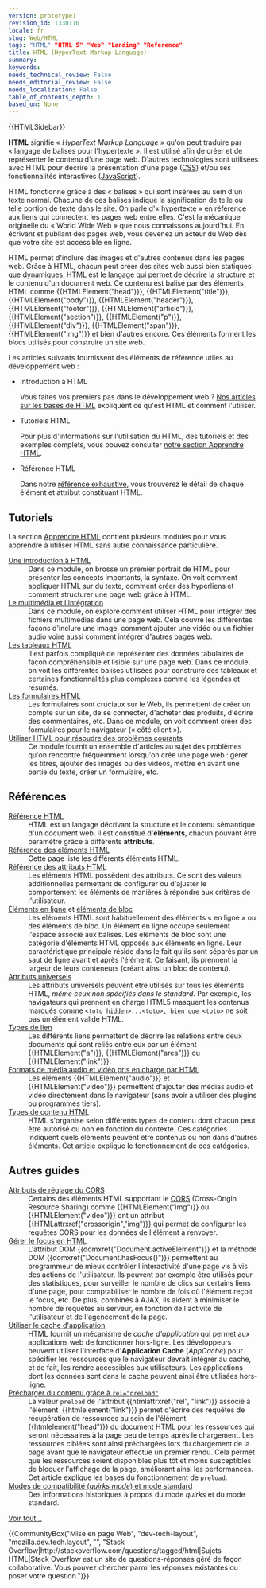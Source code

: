 ```yaml
---
version: prototype1
revision_id: 1330110
locale: fr
slug: Web/HTML
tags: "HTML" "HTML 5" "Web" "Landing" "Reference"
title: HTML (HyperText Markup Language)
summary: 
keywords: 
needs_technical_review: False
needs_editorial_review: False
needs_localization: False
table_of_contents_depth: 1
based_on: None
---
```

<div>{{HTMLSidebar}}</div>

<p><strong>HTML</strong> signifie « <em>HyperText Markup Language</em> » qu'on peut traduire par «&nbsp;langage de balises pour l'hypertexte&nbsp;». Il est utilisé afin de créer et de représenter le contenu d'une page web. D'autres technologies sont utilisées avec HTML pour décrire la présentation d'une page (<a href="/fr/docs/Web/CSS">CSS</a>) et/ou ses fonctionnalités interactives (<a href="/fr/docs/Web/JavaScript">JavaScript</a>).</p>

<p>HTML fonctionne grâce à des «&nbsp;balises&nbsp;» qui sont insérées au sein d'un texte normal. Chacune de ces balises indique la signification de telle ou telle portion de texte dans le site. On parle d'«&nbsp;hypertexte&nbsp;» en référence aux liens qui connectent les pages web entre elles. C'est la mécanique originelle du «&nbsp;World Wide Web&nbsp;» que nous connaissons aujourd'hui. En écrivant et publiant des pages web, vous devenez un acteur du Web dès que votre site est accessible en ligne.</p>

<p>HTML permet d'inclure des images et d'autres contenus dans les pages web. Grâce à HTML, chacun peut créer des sites web aussi bien statiques que dynamiques. HTML est le langage qui permet de décrire la structure et le contenu d'un document web. Ce contenu est balisé par des éléments HTML comme {{HTMLElement("head")}}, {{HTMLElement("title")}}, {{HTMLElement("body")}}, {{HTMLElement("header")}},&nbsp; {{HTMLElement("footer")}}, {{HTMLElement("article")}}, {{HTMLElement("section")}}, {{HTMLElement("p")}}, {{HTMLElement("div")}}, {{HTMLElement("span")}}, {{HTMLElement("img")}} et bien d'autres encore. Ces éléments forment les blocs utilisés pour construire un site web.</p>

<p>Les articles suivants fournissent des éléments de référence utiles au développement web&nbsp;:</p>

<section class="cleared" id="sect1">
<ul class="card-grid">
 <li><span>Introduction à HTML</span>

  <p>Vous faites vos premiers pas dans le développement web&nbsp;? <a href="/fr/Apprendre/Commencer_avec_le_web/Les_bases_HTML">Nos articles sur les bases de HTML</a> expliquent ce qu'est HTML et comment l'utiliser.</p>
 </li>
 <li><span>Tutoriels HTML</span>
  <p>Pour plus d'informations sur l'utilisation du HTML, des tutoriels et des exemples complets, vous pouvez consulter <a href="/fr/Apprendre/HTML">notre section Apprendre HTML</a>.</p>
 </li>
 <li><span>Référence HTML</span>
  <p>Dans notre <a href="/fr/docs/Web/HTML/Reference">référence exhaustive</a>, vous trouverez le détail de chaque élément et attribut constituant HTML.</p>
 </li>
</ul>

<div>
<div>
<h2 id="Tutoriels">Tutoriels</h2>

<p>La section <a href="/fr/docs/Apprendre/HTML">Apprendre HTML</a> contient plusieurs modules pour vous apprendre à utiliser HTML sans autre connaissance particulière.</p>

<dl>
 <dt><a href="/fr/Apprendre/HTML/Introduction_à_HTML">Une introduction à HTML</a></dt>
 <dd>Dans ce module, on brosse un premier portrait de HTML pour présenter les concepts importants, la syntaxe. On voit comment appliquer HTML sur du texte, comment créer des hyperliens et comment structurer une page web grâce à HTML.</dd>
 <dt><a href="/fr/docs/Learn/HTML/Multimedia_and_embedding">Le multimédia et l'intégration</a></dt>
 <dd>Dans ce module, on explore comment utiliser HTML pour intégrer des fichiers multimédias dans une page web. Cela couvre les différentes façons d'inclure une image, comment ajouter une vidéo ou un fichier audio voire aussi comment intégrer d'autres pages web.</dd>
 <dt><a href="/fr/docs/Learn/HTML/Tables">Les tableaux HTML</a></dt>
 <dd>Il est parfois compliqué de représenter des données tabulaires de façon compréhensible et lisible sur une page web. Dans ce module, on voit les différentes balises utilisées pour construire des tableaux et certaines fonctionnalités plus complexes comme les légendes et résumés.</dd>
 <dt><a href="/fr/docs/Web/Guide/HTML/Formulaires">Les formulaires HTML</a></dt>
 <dd>Les formulaires sont cruciaux sur le Web, ils permettent de créer un compte sur un site, de se connecter, d'acheter des produits, d'écrire des commentaires, etc. Dans ce module, on voit comment créer des formulaires pour le navigateur (« côté client »).</dd>
 <dt><a href="/fr/Apprendre/HTML/Comment">Utiliser HTML pour résoudre des problèmes courants</a></dt>
 <dd>Ce module fournit un ensemble d'articles au sujet des problèmes qu'on rencontre fréquemment lorsqu'on crée une page web : gérer les titres, ajouter des images ou des vidéos, mettre en avant une partie du texte, créer un formulaire, etc.</dd>
</dl>

<h2 id="Références">Références</h2>

<dl>
 <dt><a href="/fr/docs/Web/HTML/Reference">Référence HTML</a></dt>
 <dd>HTML&nbsp;est un langage décrivant la structure et le contenu sémantique d'un document web. Il est constitué d'<strong>éléments</strong>, chacun pouvant être paramétré grâce à différents <strong>attributs</strong>.</dd>
 <dt><a href="/fr/docs/Web/HTML/Element">Référence des éléments HTML</a></dt>
 <dd>Cette page liste les différents éléments HTML.</dd>
 <dt><a href="/fr/docs/Web/HTML/Attributs_globaux">Référence des attributs HTML</a></dt>
 <dd>Les éléments HTML possèdent des attributs. Ce sont des valeurs additionnelles permettant de configurer ou d'ajuster le comportement&nbsp;les éléments de manières à répondre aux critères de l'utilisateur.</dd>
 <dt><a href="/fr/docs/Web/HTML/Éléments_en_ligne">Éléments en ligne</a> et <a href="/fr/docs/Web/HTML/%C3%89l%C3%A9ments_en_bloc">éléments de bloc</a></dt>
 <dd>Les éléments HTML&nbsp;sont habituellement des éléments « en ligne » ou des éléments de bloc. Un élément en ligne occupe seulement l'espace associé aux balises. Les éléments de bloc sont une catégorie d'éléments HTML opposés aux éléments en ligne. Leur caractéristique principale réside dans le fait qu'ils sont séparés par un saut de ligne avant et après l'élément. Ce faisant, ils prennent la largeur de leurs conteneurs (créant ainsi un bloc de contenu).</dd>
 <dt><a href="">Attributs universels</a></dt>
 <dd>Les attributs universels peuvent être utilisés sur tous les éléments HTML, <em>même ceux non spécifiés dans le standard</em>. Par exemple, les navigateurs qui prennent en charge HTML5 masquent&nbsp;les contenus marqués comme <code>&lt;toto hidden&gt;...&lt;toto&gt;</code><code>, bien que&nbsp;</code><code>&lt;toto&gt;</code> ne soit pas un élément valide HTML.</dd>
 <dt><a href="/fr/docs/Web/HTML/Types_de_lien">Types de lien</a></dt>
 <dd>Les différents liens permettent de décrire les relations entre deux documents qui sont reliés entre eux par un élément {{HTMLElement("a")}}, {{HTMLElement("area")}} ou {{HTMLElement("link")}}.</dd>
 <dt><a href="/fr/docs/Web/HTML/formats_media_support">Formats de média audio et vidéo pris en charge par HTML</a></dt>
 <dd>Les éléments {{HTMLElement("audio")}} et {{HTMLElement("video")}} permettent d'ajouter des médias audio et vidéo directement dans le navigateur (sans avoir à utiliser des plugins ou programmes tiers).</dd>
 <dt><a href="/fr/docs/Web/HTML/Kinds_of_HTML_content">Types de contenu HTML</a></dt>
 <dd>HTML s'organise selon différents types de contenu dont chacun peut être autorisé ou non en fonction du contexte. Ces catégories indiquent quels éléments peuvent être contenus ou non dans d'autres éléments. Cet article explique le fonctionnement de ces catégories.</dd>
</dl>
</div>

<div>
<h2 id="Autres_guides">Autres guides</h2>

<dl>
 <dt><a href="fr/docs/Web/HTML/Reglages_des_attributs_CORS">Attributs de réglage du CORS</a></dt>
 <dd>Certains des éléments HTML supportant le <a href="/fr/docs/HTTP/Access_control_CORS">CORS</a> (Cross-Origin Resource Sharing) comme {{HTMLElement("img")}} ou {{HTMLElement("video")}} ont un attribut {{HTMLattrxref("crossorigin","img")}} qui permet de configurer les requêtes CORS pour les données de l'élément à renvoyer.</dd>
 <dt><a href="/fr/docs/Web/HTML/Gestion_du_focus_en_HTML">Gérer le focus en HTML</a></dt>
 <dd>L'attribut DOM {{domxref("Document.activeElement")}} et la méthode DOM {{domxref("Document.hasFocus()")}} permettent au programmeur de mieux contrôler l'interactivité&nbsp;d'une page vis à vis des actions de l'utilisateur. Ils peuvent par exemple être utilisés pour des statistiques, pour surveiller le nombre de clics sur certains liens d'une page, pour comptabiliser le nombre de fois où l'élément reçoit le focus, etc. De plus, combinés à AJAX, ils aident à minimiser le nombre de requêtes au serveur, en fonction de l'activité de l'utilisateur et de l'agencement de la page.</dd>
 <dt><a href="/fr/docs/Web/HTML/Utiliser_Application_Cache">Utiliser le cache d'application</a></dt>
 <dd>HTML fournit un mécanisme de <em>cache d'application </em>qui permet aux applications web de fonctionner hors-ligne. Les développeurs peuvent utiliser l'interface d'<strong>Application Cache</strong> (<em>AppCache</em>) pour spécifier les ressources que le navigateur devrait intégrer au cache, et de fait, les rendre accessibles aux utilisateurs. Les applications dont les données sont dans le cache peuvent ainsi être utilisées hors-ligne.</dd>
 <dt class="landingPageList"><a href="/fr/docs/Web/HTML/Précharger_du_contenu">Précharger du contenu grâce à <code>rel="preload"</code></a></dt>
 <dd class="landingPageList">La valeur <code>preload</code> de l'attribut {{htmlattrxref("rel", "link")}} associé à l'élément&nbsp; {{htmlelement("link")}} permet d'écrire des requêtes de récupération de ressources au sein de l'élément {{htmlelement("head")}} du document HTML pour les ressources qui seront nécessaires à la page peu de temps après le chargement. Les ressources ciblées sont ainsi préchargées lors du chargement de la page avant que le navigateur effectue un premier rendu. Cela permet que les ressources soient disponibles plus tôt et moins susceptibles de bloquer l'affichage de la page, améliorant ainsi les performances. Cet article explique les bases du fonctionnement de <code>preload</code>.</dd>
 <dt class="landingPageList"><a href="/fr/docs/Web/HTML/Quirks_Mode_and_Standards_Mode">Modes de compatibilité (<em>quirks mode</em>) et mode standard</a></dt>
 <dd class="landingPageList">Des informations historiques à propos du mode <em>quirks</em> et du mode standard.</dd>
</dl>
</div>
</div>

<p><a href="/fr/docs/tag/HTML">Voir tout…</a></p>

<p>{{CommunityBox("Mise en page Web", "dev-tech-layout", "mozilla.dev.tech.layout", "", "Stack Overflow|http://stackoverflow.com/questions/tagged/html|Sujets HTML|Stack Overflow est un site de questions-réponses géré de façon collaborative. Vous pouvez chercher parmi les réponses existantes ou poser votre question.")}}</p>
</section>

